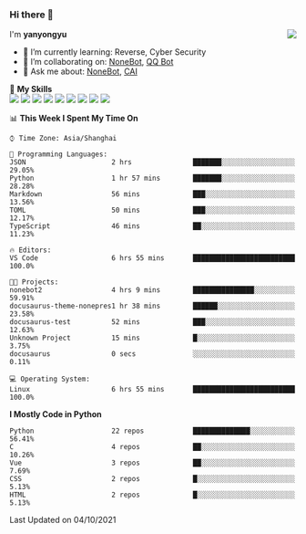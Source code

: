 ### Hi there 👋

<a href="#">
  <img align="right" src="https://github-readme-stats.vercel.app/api?username=yanyongyu&count_private=true&show_icons=true&bg_color=15,f2f7fd,E0EAFC" />
</a>

I'm **yanyongyu**

- 🌱 I’m currently learning: Reverse, Cyber Security
- 👯 I’m collaborating on: [NoneBot](https://github.com/nonebot), [QQ Bot](https://github.com/Mrs4s/go-cqhttp)
- 💬 Ask me about: [NoneBot](https://github.com/nonebot), [CAI](https://github.com/cscs181/CAI)

🌟 **My Skills**  
![](https://img.shields.io/badge/-Python-3e74a2?style=flat-square&logo=Python&logoColor=fff)
![](https://img.shields.io/badge/-Node.js-339933?style=flat-square&logo=Node.js&logoColor=fff)
![](https://img.shields.io/badge/-Vue-4fc08d?style=flat-square&logo=Vue.js&logoColor=fff)
![](https://img.shields.io/badge/-React-2d98ce?style=flat-square&logo=React&logoColor=fff)
![](https://img.shields.io/badge/-Docker-2496ED?style=flat-square&logo=Docker&logoColor=fff)
![](https://img.shields.io/badge/-Linux-000000?style=flat-square&logo=Linux&logoColor=fff)
![](https://img.shields.io/badge/-MySQL-4479A1?style=flat-square&logo=MySQL&logoColor=fff)
![](https://img.shields.io/badge/-Redis-DC382D?style=flat-square&logo=Redis&logoColor=fff)
![](https://img.shields.io/badge/-MongoDB-47A248?style=flat-square&logo=MongoDB&logoColor=fff)

<!--START_SECTION:waka-->
📊 **This Week I Spent My Time On** 

```text
⌚︎ Time Zone: Asia/Shanghai

💬 Programming Languages: 
JSON                     2 hrs               ███████░░░░░░░░░░░░░░░░░░   29.05% 
Python                   1 hr 57 mins        ███████░░░░░░░░░░░░░░░░░░   28.28% 
Markdown                 56 mins             ███░░░░░░░░░░░░░░░░░░░░░░   13.56% 
TOML                     50 mins             ███░░░░░░░░░░░░░░░░░░░░░░   12.17% 
TypeScript               46 mins             ██░░░░░░░░░░░░░░░░░░░░░░░   11.23%

🔥 Editors: 
VS Code                  6 hrs 55 mins       █████████████████████████   100.0%

🐱‍💻 Projects: 
nonebot2                 4 hrs 9 mins        ███████████████░░░░░░░░░░   59.91% 
docusaurus-theme-nonepres1 hr 38 mins        ██████░░░░░░░░░░░░░░░░░░░   23.58% 
docusaurus-test          52 mins             ███░░░░░░░░░░░░░░░░░░░░░░   12.63% 
Unknown Project          15 mins             █░░░░░░░░░░░░░░░░░░░░░░░░   3.75% 
docusaurus               0 secs              ░░░░░░░░░░░░░░░░░░░░░░░░░   0.11%

💻 Operating System: 
Linux                    6 hrs 55 mins       █████████████████████████   100.0%

```

**I Mostly Code in Python** 

```text
Python                   22 repos            ██████████████░░░░░░░░░░░   56.41% 
C                        4 repos             ██░░░░░░░░░░░░░░░░░░░░░░░   10.26% 
Vue                      3 repos             ██░░░░░░░░░░░░░░░░░░░░░░░   7.69% 
CSS                      2 repos             █░░░░░░░░░░░░░░░░░░░░░░░░   5.13% 
HTML                     2 repos             █░░░░░░░░░░░░░░░░░░░░░░░░   5.13%

```



 Last Updated on 04/10/2021
<!--END_SECTION:waka-->
